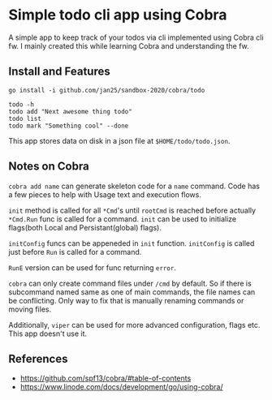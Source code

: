 # Simple todo cli app using Cobra

A simple app to keep track of your todos via cli implemented using Cobra cli fw. I mainly created this while learning Cobra and understanding the fw.

## Install and Features

```
go install -i github.com/jan25/sandbox-2020/cobra/todo

todo -h
todo add "Next awesome thing todo"
todo list
todo mark "Something cool" --done
```

This app stores data on disk in a json file at `$HOME/todo/todo.json`.

## Notes on Cobra

`cobra add name` can generate skeleton code for a `name` command. Code has a few pieces to help with Usage text and execution flows.

`init` method is called for all `*Cmd`'s until `rootCmd` is reached before actually `*Cmd.Run` func is called for a command. `init` can be used to initialize flags(both Local and Persistant(global) flags).

`initConfig` funcs can be appeneded in `init` function. `initConfig` is called just before `Run` is called for a command.

`RunE` version can be used for func returning `error`.

`cobra` can only create command files under `/cmd` by default. So if there is subcommand named same as one of main commands, the file names can be conflicting. Only way to fix that is manually renaming commands or moving files.

Additionally, `viper` can be used for more advanced configuration, flags etc. This app doesn't use it.

## References

- https://github.com/spf13/cobra/#table-of-contents
- https://www.linode.com/docs/development/go/using-cobra/
